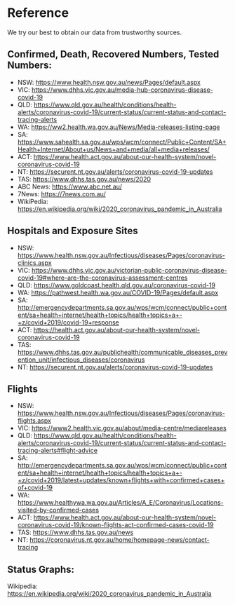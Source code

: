 # Reference

We try our best to obtain our data from trustworthy sources.

## Confirmed, Death, Recovered Numbers, Tested Numbers:

- NSW: https://www.health.nsw.gov.au/news/Pages/default.aspx
- VIC: https://www.dhhs.vic.gov.au/media-hub-coronavirus-disease-covid-19
- QLD: https://www.qld.gov.au/health/conditions/health-alerts/coronavirus-covid-19/current-status/current-status-and-contact-tracing-alerts
- WA: https://ww2.health.wa.gov.au/News/Media-releases-listing-page
- SA: https://www.sahealth.sa.gov.au/wps/wcm/connect/Public+Content/SA+Health+Internet/About+us/News+and+media/all+media+releases/
- ACT: https://www.health.act.gov.au/about-our-health-system/novel-coronavirus-covid-19
- NT: https://securent.nt.gov.au/alerts/coronavirus-covid-19-updates
- TAS: https://www.dhhs.tas.gov.au/news/2020
- ABC News: https://www.abc.net.au/
- 7News: https://7news.com.au/
- WikiPedia: https://en.wikipedia.org/wiki/2020_coronavirus_pandemic_in_Australia

## Hospitals and Exposure Sites

- NSW: https://www.health.nsw.gov.au/Infectious/diseases/Pages/coronavirus-clinics.aspx
- VIC: https://www.dhhs.vic.gov.au/victorian-public-coronavirus-disease-covid-19#where-are-the-coronavirus-assessment-centres
- QLD: https://www.goldcoast.health.qld.gov.au/coronavirus-covid-19
- WA: https://pathwest.health.wa.gov.au/COVID-19/Pages/default.aspx
- SA: http://emergencydepartments.sa.gov.au/wps/wcm/connect/public+content/sa+health+internet/health+topics/health+topics+a+-+z/covid+2019/covid-19+response
- ACT: https://health.act.gov.au/about-our-health-system/novel-coronavirus-covid-19
- TAS: https://www.dhhs.tas.gov.au/publichealth/communicable_diseases_prevention_unit/infectious_diseases/coronavirus
- NT: https://securent.nt.gov.au/alerts/coronavirus-covid-19-updates

## Flights

- NSW: https://www.health.nsw.gov.au/Infectious/diseases/Pages/coronavirus-flights.aspx
- VIC: https://www2.health.vic.gov.au/about/media-centre/mediareleases
- QLD: https://www.qld.gov.au/health/conditions/health-alerts/coronavirus-covid-19/current-status/current-status-and-contact-tracing-alerts#flight-advice
- SA: http://emergencydepartments.sa.gov.au/wps/wcm/connect/public+content/sa+health+internet/health+topics/health+topics+a+-+z/covid+2019/latest+updates/known+flights+with+confirmed+cases+of+covid-19
- WA: https://www.healthywa.wa.gov.au/Articles/A_E/Coronavirus/Locations-visited-by-confirmed-cases
- ACT: https://www.health.act.gov.au/about-our-health-system/novel-coronavirus-covid-19/known-flights-act-confirmed-cases-covid-19
- TAS: https://www.dhhs.tas.gov.au/news
- NT: https://coronavirus.nt.gov.au/home/homepage-news/contact-tracing

## Status Graphs:

Wikipedia: https://en.wikipedia.org/wiki/2020_coronavirus_pandemic_in_Australia
